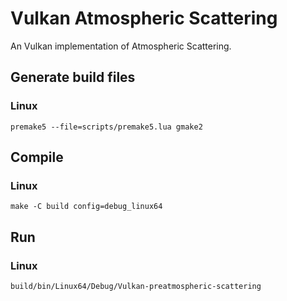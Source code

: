 # Vulkan Atmospheric Scattering
An Vulkan implementation of Atmospheric Scattering.
## Generate build files
### Linux
`premake5 --file=scripts/premake5.lua gmake2`
## Compile
### Linux
`make -C build config=debug_linux64`
## Run
### Linux
`build/bin/Linux64/Debug/Vulkan-preatmospheric-scattering`
